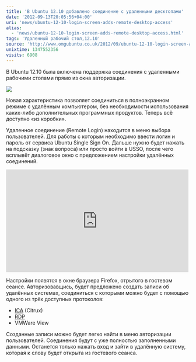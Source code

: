```yaml
---
title: 'В Ubuntu 12.10 добавлено соединение с удаленными десктопами'
date: '2012-09-13T20:05:56+04:00'
uri: 'news/ubuntu-12-10-login-screen-adds-remote-desktop-access'
alias: 
  - 'news/ubuntu-12-10-login-screen-adds-remote-desktop-access.html'
tags: 'Удаленный рабочий стол,12.10'
source: 'http://www.omgubuntu.co.uk/2012/09/ubuntu-12-10-login-screen-adds-remote-desktop-access'
unixtime: 1347552356
visits: 6908
---
```

В Ubuntu 12.10 была включена поддержка соединения с удаленными рабочими столами прямо из окна авторизации.

[![](img/2012/09/13/20-00/remote-login-7982873633-o.jpg)](img/2012/09/13/20-00/remote-login-7982873633-o.jpg)

Новая характеристика позволяет соединиться в полноэкранном режиме с удалённым компьютером, без необходимости использования каких-либо дополнительных программных продуктов. Теперь всё доступно «из коробки».

Удаленное соединение (Remote Login) находится в меню выбора пользователей. Для работы с которым необходимо ввести логин и пароль от сервиса Ubuntu Single Sign On. Дальше нужно будет нажать на подсказку (знак вопроса) или просто войти в USSO, после чего всплывёт диалоговое окно с предложением настройки удалённых соединений.

<iframe width="500" height="281" src="https://www.youtube.com/embed/D3niKXbHQUo" frameborder="0" allowfullscreen=""></iframe> 

Настройки появятся в окне браузера Firefox, отрытого в гостевом сеансе. Авторизовавщись, будет предложено создать записи об удалённых системах, соединиться с которыми можно будет с помощью одного из трёх доступных протоколов:

*   [ICA](http://ru.wikipedia.org/wiki/Independent_Computing_Architecture) (Citrux)
*   [RDP](http://ru.wikipedia.org/wiki/Remote_Desktop_Protocol)
*   VMWare View

Созданные записи можно будет легко найти в меню авторизации пользователей. Соединения будут с уже полностью заполненными данными. Останется только нажать вход и зайти в удалённую систему, которая к слову будет открыта из гостевого сеанса.
